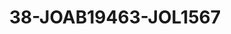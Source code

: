 ---
title: 38-JOAB19463-JOL1567
image: /v1543919832/viterbo/38-JOAB19463-JOL1567.jpg
brand: jolie
layout: vestito
---